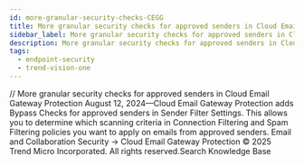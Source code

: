 ```yaml
---
id: more-granular-security-checks-CEGG
title: More granular security checks for approved senders in Cloud Email Gateway Protection
sidebar_label: More granular security checks for approved senders in Cloud Email Gateway Protection
description: More granular security checks for approved senders in Cloud Email Gateway Protection
tags:
  - endpoint-security
  - trend-vision-one
---
```


/*<![CDATA[*/ $('#title').html($('meta[name=map-description]').attr('content')); /*]]>*/ More granular security checks for approved senders in Cloud Email Gateway Protection August 12, 2024—Cloud Email Gateway Protection adds Bypass Checks for approved senders in Sender Filter Settings. This allows you to determine which scanning criteria in Connection Filtering and Spam Filtering policies you want to apply on emails from approved senders. Email and Collaboration Security → Cloud Email Gateway Protection © 2025 Trend Micro Incorporated. All rights reserved.Search Knowledge Base